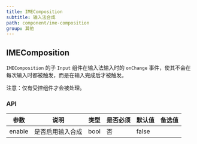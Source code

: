```yaml
---
title: IMEComposition
subtitle: 输入法合成
path: component/ime-composition
group: 其他
---
```


## IMEComposition

`IMEComposition` 的子 `Input` 组件在输入法输入时的 `onChange` 事件，使其不会在每次输入时都被触发，而是在输入完成后才被触发。

注意：仅有受控组件才会被处理。

### API

| 参数   | 说明             | 类型 | 是否必须 | 默认值 | 备选值 |
| ------ | ---------------- | ---- | -------- | ------ | ------ |
| enable | 是否启用输入合成 | bool | 否       | false  |        |
